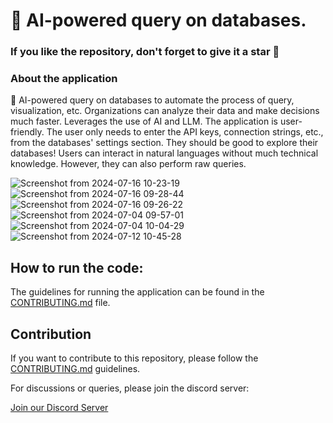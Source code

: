 # 🎉 AI-powered query on databases.

### If you like the repository, don't forget to give it a star 🌟

### **About the application**

🐍 AI-powered query on databases to automate the process of query, visualization, etc. Organizations can analyze their data and make decisions much faster. Leverages the use of AI and LLM.
The application is user-friendly. The user only needs to enter the API keys, connection strings, etc., from the databases' settings section. They should be good to explore their databases!
Users can interact in natural languages without much technical knowledge. However, they can also perform raw queries.

![Screenshot from 2024-07-16 10-23-19](https://github.com/user-attachments/assets/51926b01-0d11-4b34-b0ae-81443efb1cf5)
![Screenshot from 2024-07-16 09-28-44](https://github.com/user-attachments/assets/5dabde9d-0c8c-4689-9a2e-1780ad80e944)
![Screenshot from 2024-07-16 09-26-22](https://github.com/user-attachments/assets/c1795f39-6b07-4125-a484-f4f152ad28f0)
![Screenshot from 2024-07-04 09-57-01](https://github.com/asifrahaman13/superquery/assets/97652031/be436ffd-c161-4c6a-870a-ee32fb82d539)
![Screenshot from 2024-07-04 10-04-29](https://github.com/asifrahaman13/superquery/assets/97652031/1639cf35-1797-4ced-ac71-671d8089968d)
![Screenshot from 2024-07-12 10-45-28](https://github.com/user-attachments/assets/4eacf545-1d6a-4c6b-9e18-3949b0c4d5f6)


## How to run the code:

The guidelines for running the application can be found in the [CONTRIBUTING.md](https://github.com/asifrahaman13/superquery/blob/main/CONTRIBUTING.md) file.


## Contribution

If you want to contribute to this repository, please follow the [CONTRIBUTING.md](https://github.com/asifrahaman13/superquery/blob/main/CONTRIBUTING.md) guidelines.

For discussions or queries, please join the discord server:

[Join our Discord Server](https://discord.gg/bQBqdA6NsU)
